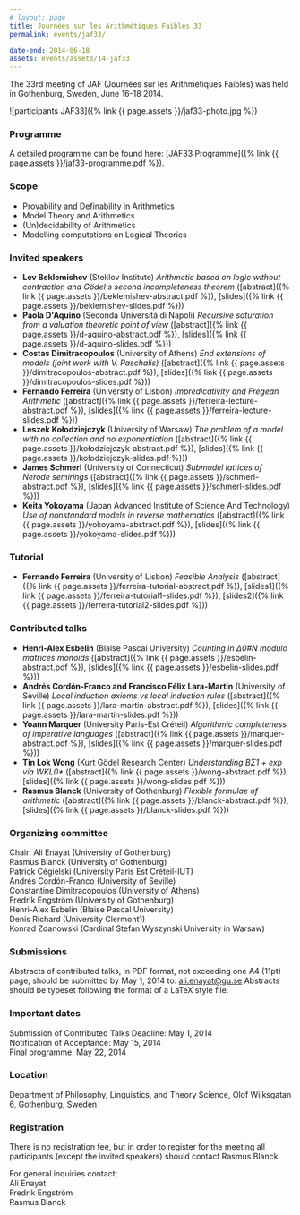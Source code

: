 ```yaml
---
# layout: page
title: Journées sur les Arithmétiques Faibles 33
permalink: events/jaf33/

date-end: 2014-06-18
assets: events/assets/14-jaf33
---
```


The 33rd meeting of JAF (Journées sur les Arithmétiques Faibles) was held in Gothenburg, Sweden, June 16-18 2014.

<!--more-->
![participants JAF33]({% link {{ page.assets }}/jaf33-photo.jpg %})

### Programme

A detailed programme can be found here: [JAF33 Programme]({% link {{ page.assets }}/jaf33-programme.pdf %}).


### Scope

- Provability and Definability in Arithmetics
- Model Theory and Arithmetics
- (Un)decidability of Arithmetics
- Modelling computations on Logical Theories

### Invited speakers

- **Lev Beklemishev** (Steklov Institute) _Arithmetic based on logic without contraction and Gödel's second incompleteness theorem_ ([abstract]({% link {{ page.assets }}/beklemishev-abstract.pdf %}), [slides]({% link {{ page.assets }}/beklemishev-slides.pdf %}))
- **Paola D'Aquino** (Seconda Universitá di Napoli) _Recursive saturation from a valuation theoretic point of view_ ([abstract]({% link {{ page.assets }}/d-aquino-abstract.pdf %}), [slides]({% link {{ page.assets }}/d-aquino-slides.pdf %}))
- **Costas Dimitracopoulos** (University of Athens) _End extensions of models (joint work with V. Paschalis)_ ([abstract]({% link {{ page.assets }}/dimitracopoulos-abstract.pdf %}), [slides]({% link {{ page.assets }}/dimitracopoulos-slides.pdf %}))
- **Fernando Ferreira** (University of Lisbon) _Impredicativity and Fregean Arithmetic_ ([abstract]({% link {{ page.assets }}/ferreira-lecture-abstract.pdf %}), [slides]({% link {{ page.assets }}/ferreira-lecture-slides.pdf %}))
- **Leszek Kołodziejczyk** (University of Warsaw) _The problem of a model with no collection and no exponentiation_ ([abstract]({% link {{ page.assets }}/kołodziejczyk-abstract.pdf %}), [slides]({% link {{ page.assets }}/kołodziejczyk-slides.pdf %}))
- **James Schmerl** (University of Connecticut) _Submodel lattices of Nerode semirings_ ([abstract]({% link {{ page.assets }}/schmerl-abstract.pdf %}), [slides]({% link {{ page.assets }}/schmerl-slides.pdf %}))
- **Keita Yokoyama** (Japan Advanced Institute of Science And Technology) _Use of nonstandard models in reverse mathematics_ ([abstract]({% link {{ page.assets }}/yokoyama-abstract.pdf %}), [slides]({% link {{ page.assets }}/yokoyama-slides.pdf %}))

### Tutorial

- **Fernando Ferreira** (University of Lisbon) _Feasible Analysis_ ([abstract]({% link {{ page.assets }}/ferreira-tutorial-abstract.pdf %}), [slides1]({% link {{ page.assets }}/ferreira-tutorial1-slides.pdf %}), [slides2]({% link {{ page.assets }}/ferreira-tutorial2-slides.pdf %}))

### Contributed talks

- **Henri-Alex Esbelin** (Blaise Pascal University) _Counting in Δ0#N modulo matrices monoids_ ([abstract]({% link {{ page.assets }}/esbelin-abstract.pdf %}), [slides]({% link {{ page.assets }}/esbelin-slides.pdf %}))
- **Andrés Cordón-Franco and Francisco Félix Lara-Martín** (University of Seville) _Local induction axioms vs local induction rules_ ([abstract]({% link {{ page.assets }}/lara-martin-abstract.pdf %}), [slides]({% link {{ page.assets }}/lara-martin-slides.pdf %}))
- **Yoann Marquer** (University Paris-Est Créteil) _Algorithmic completeness of imperative languages_ ([abstract]({% link {{ page.assets }}/marquer-abstract.pdf %}), [slides]({% link {{ page.assets }}/marquer-slides.pdf %}))
- **Tin Lok Wong** (Kurt Gödel Research Center) _Understanding BΣ1 + exp via WKL0\*_ ([abstract]({% link {{ page.assets }}/wong-abstract.pdf %}), [slides]({% link {{ page.assets }}/wong-slides.pdf %}))
- **Rasmus Blanck** (University of Gothenburg) _Flexible formulae of arithmetic_ ([abstract]({% link {{ page.assets }}/blanck-abstract.pdf %}), [slides]({% link {{ page.assets }}/blanck-slides.pdf %}))

### Organizing committee

Chair: Ali Enayat (University of Gothenburg)\
Rasmus Blanck (University of Gothenburg)\
Patrick Cégielski (University Paris Est Créteil-IUT)\
Andrés Cordón-Franco (University of Seville)\
Constantine Dimitracopoulos (University of Athens)\
Fredrik Engström (University of Gothenburg)\
Henri-Alex Esbelin (Blaise Pascal University)\
Denis Richard (University Clermont1)\
Konrad Zdanowski (Cardinal Stefan Wyszynski University in Warsaw)

### Submissions

Abstracts of contributed talks, in PDF format, not exceeding one A4
(11pt) page, should be submitted by May 1, 2014 to: ali.enayat@gu.se
Abstracts should be typeset following the format of a LaTeX style file.

### Important dates

Submission of Contributed Talks Deadline: May 1, 2014\
Notification of Acceptance: May 15, 2014\
Final programme: May 22, 2014

### Location

Department of Philosophy, Linguistics, and Theory Science, Olof
Wijksgatan 6, Gothenburg, Sweden

### Registration

There is no registration fee, but in order to register for the meeting
all participants (except the invited speakers) should contact
Rasmus Blanck.

For general inquiries contact:\
Ali Enayat\
Fredrik Engström\
Rasmus Blanck
